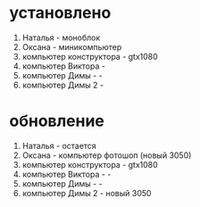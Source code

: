 # установлено
1. Наталья - моноблок
2. Оксана - миникомпьютер
3. компьютер конструктора - gtx1080
4. компьютер Виктора - 
5. компьютер Димы - -
6. компьютер Димы 2 - 
# обновление
1. Наталья - остается
2. Оксана - компьютер фотошоп (новый 3050)
3. компьютер конструктора - gtx1080
4. компьютер Виктора - -
5. компьютер Димы - -
6. компьютер Димы 2 - новый 3050
